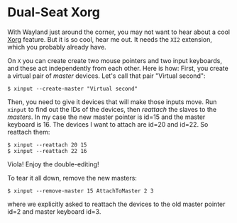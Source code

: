 # Dual-Seat Xorg

With Wayland just around the corner, you may not want to hear about a cool
[Xorg](https://www.x.org/) feature. But it is so cool, hear me out. It needs
the `XI2` extension, which you probably already have.

On `X` you can create create two mouse pointers and two input keyboards, and
these act independently from each other. Here is how: First, you create a
virtual pair of *master* devices. Let's call that pair "Virtual second":

    $ xinput --create-master "Virtual second"

Then, you need to give it devices that will make those inputs move. Run
`xinput` to find out the IDs of the devices, then *reattach* the slaves to the
*masters*. In my case the new master pointer is id=15 and the master keyboard
is 16. The devices I want to attach are id=20 and id=22. So reattach them:

    $ xinput --reattach 20 15
    $ xinput --reattach 22 16

Viola! Enjoy the double-editing!

To tear it all down, remove the new masters:

    $ xinput --remove-master 15 AttachToMaster 2 3

where we explicitly asked to reattach the devices to the old master pointer
id=2 and master keyboard id=3.

